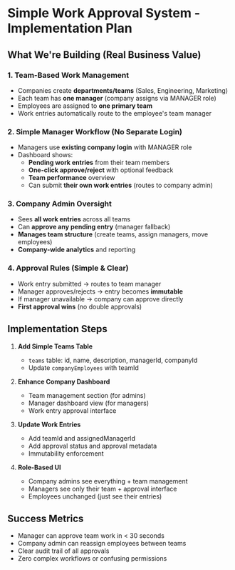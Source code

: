 # Simple Work Approval System - Implementation Plan

## What We're Building (Real Business Value)

### 1. Team-Based Work Management
- Companies create **departments/teams** (Sales, Engineering, Marketing)
- Each team has **one manager** (company assigns via MANAGER role)
- Employees are assigned to **one primary team**
- Work entries automatically route to the employee's team manager

### 2. Simple Manager Workflow (No Separate Login)
- Managers use **existing company login** with MANAGER role
- Dashboard shows:
  - **Pending work entries** from their team members
  - **One-click approve/reject** with optional feedback
  - **Team performance** overview
  - Can submit **their own work entries** (routes to company admin)

### 3. Company Admin Oversight
- Sees **all work entries** across all teams
- Can **approve any pending entry** (manager fallback)
- **Manages team structure** (create teams, assign managers, move employees)
- **Company-wide analytics** and reporting

### 4. Approval Rules (Simple & Clear)
- Work entry submitted → routes to team manager
- Manager approves/rejects → entry becomes **immutable**
- If manager unavailable → company can approve directly
- **First approval wins** (no double approvals)

## Implementation Steps

1. **Add Simple Teams Table**
   - `teams` table: id, name, description, managerId, companyId
   - Update `companyEmployees` with teamId
   
2. **Enhance Company Dashboard**
   - Team management section (for admins)
   - Manager dashboard view (for managers)
   - Work entry approval interface
   
3. **Update Work Entries**
   - Add teamId and assignedManagerId
   - Add approval status and approval metadata
   - Immutability enforcement
   
4. **Role-Based UI**
   - Company admins see everything + team management
   - Managers see only their team + approval interface
   - Employees unchanged (just see their entries)

## Success Metrics
- Manager can approve team work in < 30 seconds
- Company admin can reassign employees between teams
- Clear audit trail of all approvals
- Zero complex workflows or confusing permissions